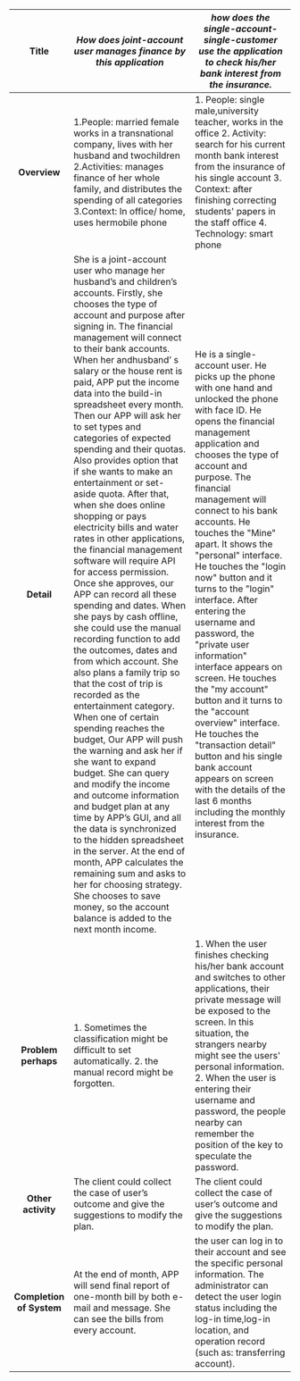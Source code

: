 |          Title           | *How does joint-account user manages finance by this application* | *how does the single-account-single-customer use the application to check his/her bank interest from the insurance.* |
| :----------------------: | ------------------------------------------------------------ | ------------------------------------------------------------ |
|       **Overview**       | 1.People: married female works in a transnational company, lives with her  husband and twochildren 2.Activities: manages finance of her whole family, and distributes the spending of all categories                          3.Context: In office/ home, uses hermobile phone | 1. People: single male,university teacher, works in the office                            2. Activity: search for his current month bank interest from the insurance of his  single account                               3. Context: after finishing correcting students' papers in the staff office                               4. Technology: smart phone |
|        **Detail**        | She is a joint-account user who manage her husband’s and children’s accounts. Firstly, she chooses the type of account and purpose after signing in. The financial management will connect to their bank accounts. When her andhusband’ s salary or the house rent is paid, APP put the income data into the build-in spreadsheet every month. Then our APP will ask her to set types and categories of expected spending and their quotas. Also provides option that if she wants to make an entertainment or set-aside quota. After that, when she does online shopping or pays electricity bills and water rates in other applications, the financial management software will require API for access permission. Once she approves, our APP can record all these spending and dates. When she pays by cash offline, she could use the manual recording function to add the outcomes, dates and from which account. She also plans a family trip so that the cost of trip is recorded as the entertainment category. When one of certain spending reaches the budget, Our APP will push the warning and ask her if she want to expand budget. She can query and modify the income and outcome information and budget plan at any time by APP’s GUI, and all the data is synchronized to the hidden spreadsheet in the server. At the end of month, APP calculates the remaining sum and asks to her for choosing strategy. She chooses to save money, so the account balance is added to the next month income. | He is a single-account user. He picks up the phone with one hand and unlocked  the phone with face ID. He opens the financial management application and chooses the type of account and purpose. The financial management will connect to his bank accounts. He touches the "Mine" apart. It shows the "personal" interface. He touches the "login now" button and it turns to the "login" interface. After entering the  username and password, the "private user information" interface appears on screen. He touches the "my account" button and it turns to the "account overview" interface. He touches the "transaction detail" button and his single bank account appears on screen with the details of the last 6 months including the monthly interest from the  insurance. |
|   **Problem perhaps**    | 1. Sometimes the classification might be difficult to set automatically.                                                                               2. the manual record might be forgotten. | 1. When the user finishes checking his/her bank account and switches to other   applications, their private message will be exposed to the screen. In this   situation, the strangers nearby might see the users' personal information.                                   2. When the user is entering their username and password, the people nearby can   remember the position of the key to speculate the password. |
|    **Other activity**    | The client could collect the case of user’s outcome and give the suggestions  to modify the plan. | The client could collect the case of user’s outcome and give the suggestions to  modify the plan. |
| **Completion of System** | At the end of month, APP will send final report of one-month bill by both e-mail and message. She can see the bills from every account. | the user can log in to their account and see the specific personal information. The administrator can detect the user login status including the log-in time,log-in  location, and operation record (such as: transferring account). |